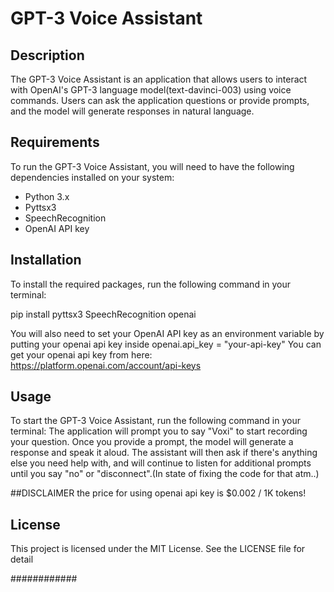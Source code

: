 # GPT-3 Voice Assistant

## Description
The GPT-3 Voice Assistant is an application that allows users to interact with OpenAI's GPT-3 language model(text-davinci-003) using voice commands. Users can ask the application questions or provide prompts, and the model will generate responses in natural language.

## Requirements
To run the GPT-3 Voice Assistant, you will need to have the following dependencies installed on your system:
- Python 3.x
- Pyttsx3
- SpeechRecognition
- OpenAI API key

## Installation
To install the required packages, run the following command in your terminal:

pip install pyttsx3 SpeechRecognition openai

You will also need to set your OpenAI API key as an environment variable by putting your openai api key inside openai.api_key = "your-api-key"
You can get your openai api key from here:
https://platform.openai.com/account/api-keys

## Usage
To start the GPT-3 Voice Assistant, run the following command in your terminal:
The application will prompt you to say "Voxi" to start recording your question. Once you provide a prompt, the model will generate a response and speak it aloud. The assistant will then ask if there's anything else you need help with, and will continue to listen for additional prompts until you say "no" or "disconnect".(In state of fixing the code for that atm..)

##DISCLAIMER
the price for using openai api key is	$0.002 / 1K tokens!

## License
This project is licensed under the MIT License. See the LICENSE file for detail

############
